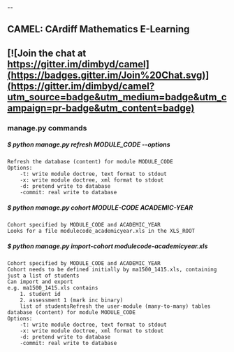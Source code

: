 --
## CAMEL: CArdiff Mathematics E-Learning

[![Join the chat at https://gitter.im/dimbyd/camel](https://badges.gitter.im/Join%20Chat.svg)](https://gitter.im/dimbyd/camel?utm_source=badge&utm_medium=badge&utm_campaign=pr-badge&utm_content=badge)
--

### manage.py commands

##### $ python manage.py refresh MODULE_CODE --options
	Refresh the database (content) for module MODULE_CODE
	Options:
		-t:	write module doctree, text format to stdout
		-x: write module doctree, xml format to stdout
		-d: pretend write to database
		-commit: real write to database
		
##### $ python manage.py cohort MODULE-CODE ACADEMIC-YEAR 
	Cohort specified by MODULE_CODE and ACADEMIC_YEAR
	Looks for a file modulecode_academicyear.xls in the XLS_ROOT
	
##### $ python manage.py import-cohort modulecode-academicyear.xls
	Cohort specified by MODULE_CODE and ACADEMIC_YEAR
	Cohort needs to be defined initially by ma1500_1415.xls, containing just a list of students
	Can import and export
	e.g. ma1500_1415.xls contains 
		1. student id
		2. assessment 1 (mark inc binary)
		list of studentsRefresh the user-module (many-to-many) tables database (content) for module MODULE_CODE
	Options:
		-t:	write module doctree, text format to stdout
		-x: write module doctree, xml format to stdout
		-d: pretend write to database
		-commit: real write to database
		

